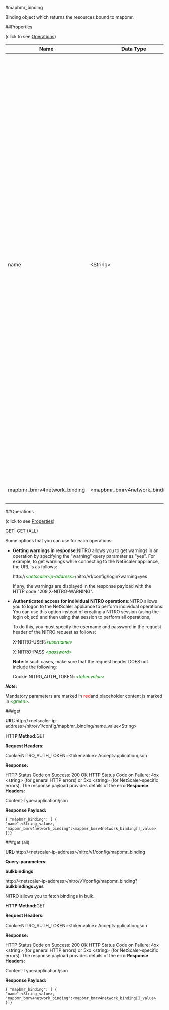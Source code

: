 #mapbmr_binding

Binding object which returns the resources bound to mapbmr.


##Properties 
<span>(click to see [Operations](#opera))</span>


<table><thead><tr><th>Name</th><th>Data Type</th><th>Permissions</th><th>Description</th></tr></thead><tbody><tr><td>name</td><td>&lt;String></td><td>Read-write</td><td>Name for the Basic Mapping Rule. Must begin with an ASCII alphanumeric or underscore (_) character, and must contain only ASCII alphanumeric, underscore, hash (#), period (.), space, colon (:), at (@), equals (=), and hyphen (-) characters. Cannot be changed after the MAP Basic Mapping Rule is created. The following requirement applies only to the NetScaler CLI: If the name includes one or more spaces, enclose the name in double or single quotation marks (for example, "add network MapBmr bmr1 -natprefix 2005::/64 -EAbitLength 16 -psidoffset 6 -portsharingratio 8" ).<br>The Basic Mapping Rule information allows a MAP BR to determine source IPv4 address from the IPv6 packet sent from MAP CE device.<br>Also it allows to determine destination IPv6 address of MAP CE before sending packets to MAP CE.<br>Minimum length = 1<br>Maximum length = 127</td></tr><tr><td>mapbmr_bmrv4network_binding</td><td>&lt;mapbmr_bmrv4network_binding[]></td><td>Read-only</td><td>bmrv4network that can be bound to mapbmr.</td></tr></tbody></table>
##Operations 
<span>(click to see [Properties](#prope))</span>


[GET]()| [GET (ALL)](#get-)


Some options that you can use for each operations:
<ul><li><p><b>Getting warnings in response:</b>NITRO allows you to get warnings in an operation by specifying the "warning" query parameter as "yes". For example, to get warnings while connecting to the NetScaler appliance, the URL is as follows:</p><p>http://<span style="color:green;font-style:italic;">&lt;netscaler-ip-address&gt;</span>/nitro/v1/config/login?warning=yes</p><p>If any, the warnings are displayed in the response payload with the HTTP code "209 X-NITRO-WARNING".</p></li><li><p><b>Authenticated access for individual NITRO operations:</b>NITRO allows you to logon to the NetScaler appliance to perform individual operations. You can use this option instead of creating a NITRO session (using the login object) and then using that session to perform all operations,</p><p>To do this, you must specify the username and password in the request header of the NITRO request as follows:</p><p>X-NITRO-USER:<span style="color:green;font-style:italic;">&lt;username&gt;</span></p><p>X-NITRO-PASS:<span style="color:green;font-style:italic;">&lt;password&gt;</span></p><p><b>Note:</b>In such cases, make sure that the request header DOES not include the following:</p><p>Cookie:NITRO_AUTH_TOKEN=<span style="color:green;font-style:italic;">&lt;tokenvalue&gt;</span></p></li></ul>



***Note:*** 
Mandatory parameters are marked in <span style="color:#FF0000;">red</span>and placeholder content is marked in <span style="color:green;font-style:italic">&lt;green&gt;</span>.

###get



<b>URL:</b>http://&lt;netscaler-ip-address&gt;/nitro/v1/config/mapbmr_binding/name_value&lt;String&gt;
<b>HTTP Method:</b>GET
<b>Request Headers:</b>

Cookie:NITRO_AUTH_TOKEN=&lt;tokenvalue&gt;Accept:application/json

<b>Response:</b>
HTTP Status Code on Success: 200 OKHTTP Status Code on Failure: 4xx &lt;string&gt; (for general HTTP errors) or 5xx &lt;string&gt; (for NetScaler-specific errors). The response payload provides details of the error<b>Response Headers:</b>

Content-Type:application/json

<b>Response Payload: </b>```{ "mapbmr_binding": [ {"name":<String_value>,"mapbmr_bmrv4network_binding":<mapbmr_bmrv4network_binding[]_value>}]}```



###get (all)



<b>URL:</b>http://&lt;netscaler-ip-address&gt;/nitro/v1/config/mapbmr_binding
<b>Query-parameters:</b>
<b>bulkbindings</b>
http://&lt;netscaler-ip-address&gt;/nitro/v1/config/mapbmr_binding?<b>bulkbindings=yes</b>
NITRO allows you to fetch bindings in bulk.



<b>HTTP Method:</b>GET
<b>Request Headers:</b>

Cookie:NITRO_AUTH_TOKEN=&lt;tokenvalue&gt;Accept:application/json

<b>Response:</b>
HTTP Status Code on Success: 200 OKHTTP Status Code on Failure: 4xx &lt;string&gt; (for general HTTP errors) or 5xx &lt;string&gt; (for NetScaler-specific errors). The response payload provides details of the error<b>Response Headers:</b>

Content-Type:application/json

<b>Response Payload: </b>```{ "mapbmr_binding": [ {"name":<String_value>,"mapbmr_bmrv4network_binding":<mapbmr_bmrv4network_binding[]_value>}]}```



